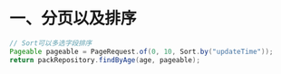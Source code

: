 # 一、分页以及排序

```java
// Sort可以多选字段排序
Pageable pageable = PageRequest.of(0, 10, Sort.by("updateTime"));
return packRepository.findByAge(age, pageable);
```

